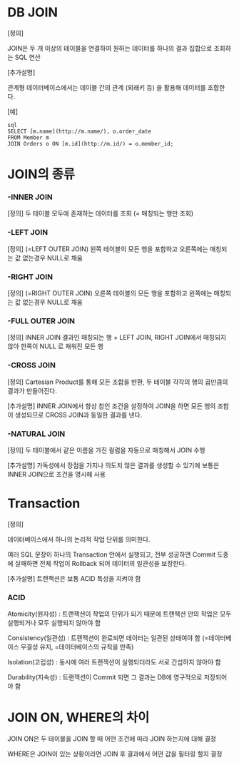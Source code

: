 

  # DB JOIN

  [정의]

  JOIN은 두 개 이상의 테이블을 연결하여 원하는 데이터를 하나의 결과 집합으로 조회하는 SQL 연산

  [추가설명]

  관계형 데이터베이스에서는 데이블 간의 관계 (외래키 등) 을 활용해 데이터를 조합한다.

  [예]

    sql
    SELECT [m.name](http://m.name/), o.order_date
    FROM Member m
    JOIN Orders o ON [m.id](http://m.id/) = o.member_id;
    

  # JOIN의 종류

  ### -INNER JOIN

  [정의] 두 테이블 모두에 존재하는 데이터를 조회 (= 매칭되는 행만 조회)

  ### -LEFT JOIN

  [정의] (=LEFT OUTER JOIN) 왼쪽 테이블의 모든 행을 포함하고 오른쪽에는 매칭되는 값 없는경우 NULL로 채움

  ### -RIGHT JOIN

  [정의] (=RIGHT OUTER JOIN) 오른쪽 테이블의 모든 행을 포함하고 왼쪽에는 매칭되는 값 없는경우 NULL로 채움

  ### -FULL OUTER JOIN

  [정의] INNER JOIN 결과인 매칭되는 행 + LEFT JOIN, RIGHT JOIN에서 매칭되지 않아 한쪽이 NULL 로 채워진 모든 행

  ### -CROSS JOIN

  [정의] Cartesian Product를 통해 모든 조합을 반환, 두 테이블 각각의 행의 곱만큼의 결과가 만들어진다.

  [추가설명] INNER JOIN에서 항상 참인 조건을 설정하여 JOIN을 하면 모든 행의 조합이 생성되므로 CROSS JOIN과 동일한 결과를 낸다.

  ### -NATURAL JOIN

  [정의] 두 테이블에서 같은 이름을 가진 컬럼을 자동으로 매칭해서 JOIN 수행

  [추가설명] 가독성에서 장점을 가지나 의도치 않은 결과를 생성할 수 있기에 보통은 INNER JOIN으로 조건을 명시해 사용

  # Transaction

  [정의]

  데이터베이스에서 하나의 논리적 작업 단위를 의미한다.

  여러 SQL 문장이 하나의 Transaction 안에서 실행되고, 전부 성공하면 Commit 도중에 실패하면 전체 작업이 Rollback 되어 데이터의 일관성을 보장한다.

  [추가설명] 트랜잭션은 보통 ACID 특성을 지켜야 함

  ### ACID

  Atomicity(원자성) : 트랜잭션이 작업의 단위가 되기 때문에 트랜잭션 안의 작업은 모두 실행되거나 모두 실행되지 않아야 함

  Consistency(일관성) : 트랜잭션이 완료되면 데이터는 일관된 상태여야 함 (=데이터베이스 무결성 유지, =데이터베이스의 규칙을 만족)

  Isolation(고립성) : 동시에 여러 트랜잭션이 실행되더라도 서로 간섭하지 않아야 함

  Durability(지속성) : 트랜잭션이 Commit 되면 그 결과는 DB에 영구적으로 저장되어야 함



  # JOIN ON, WHERE의 차이

  JOIN ON은 두 테이블을 JOIN 할 때 어떤 조건에 따라 JOIN 하는지에 대해 결정

  WHERE은 JOIN이 있는 상황이라면 JOIN 후 결과에서 어떤 값을 필터링 할지 결정